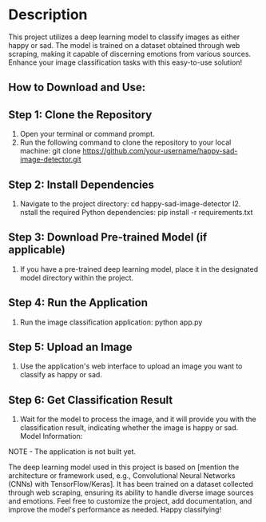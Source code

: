 # Description
This project utilizes a deep learning model to classify images as either happy or sad. The model is trained on a dataset obtained through web scraping, making it capable of discerning emotions from various sources. Enhance your image classification tasks with this easy-to-use solution!

## How to Download and Use:

## Step 1: Clone the Repository

1. Open your terminal or command prompt.
2. Run the following command to clone the repository to your local machine:
git clone https://github.com/your-username/happy-sad-image-detector.git

## Step 2: Install Dependencies

1. Navigate to the project directory:
cd happy-sad-image-detector
I2. nstall the required Python dependencies:
pip install -r requirements.txt

## Step 3: Download Pre-trained Model (if applicable)

1. If you have a pre-trained deep learning model, place it in the designated model directory within the project.

## Step 4: Run the Application

1. Run the image classification application:
python app.py

## Step 5: Upload an Image

1. Use the application's web interface to upload an image you want to classify as happy or sad.

## Step 6: Get Classification Result

1. Wait for the model to process the image, and it will provide you with the classification result, indicating whether the image is happy or sad.
Model Information:

NOTE - The application is not built yet.

The deep learning model used in this project is based on [mention the architecture or framework used, e.g., Convolutional Neural Networks (CNNs) with TensorFlow/Keras].
It has been trained on a dataset collected through web scraping, ensuring its ability to handle diverse image sources and emotions.
Feel free to customize the project, add documentation, and improve the model's performance as needed. Happy classifying!

